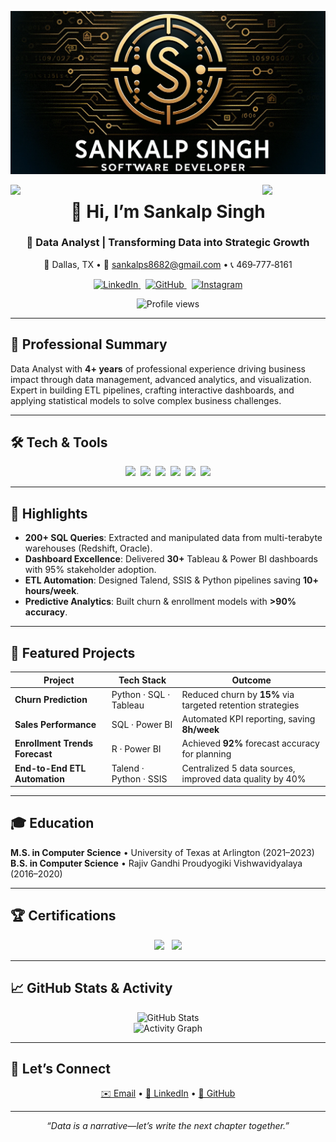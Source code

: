 ![logo](logo-git.png)

<img align="left" src="https://user-images.githubusercontent.com/65187002/144930161-2f783401-8d27-4fdf-a2f7-cc0ba32f1f1f.gif" width="20%" />
<img align="right" src="https://user-images.githubusercontent.com/65187002/144930161-2f783401-8d27-4fdf-a2f7-cc0ba32f1f1f.gif" width="20%" />

<h1 align="center">👋 Hi, I’m Sankalp Singh</h1>
<h3 align="center">🧮 Data Analyst | Transforming Data into Strategic Growth</h3>

<p align="center">
  📍 Dallas, TX • 📧 <a href="mailto:sankalps8682@gmail.com">sankalps8682@gmail.com</a> • 📞 469‑777‑8161
</p>

<p align="center">
  <a href="https://linkedin.com/in/sankalpsandeepsingh" target="_blank">
    <img src="https://raw.githubusercontent.com/rahuldkjain/github-profile-readme-generator/master/src/images/icons/Social/linked-in-alt.svg" alt="LinkedIn" height="30" width="40"/>
  </a>
  &nbsp;
  <a href="https://github.com/sankalp047" target="_blank">
    <img src="https://raw.githubusercontent.com/rahuldkjain/github-profile-readme-generator/master/src/images/icons/Social/github.svg" alt="GitHub" height="30" width="40"/>
  </a>
  &nbsp;
  <a href="https://www.instagram.com/sankalpfitness/" target="_blank">
    <img src="https://raw.githubusercontent.com/rahuldkjain/github-profile-readme-generator/master/src/images/icons/Social/instagram.svg" alt="Instagram" height="30" width="40"/>
  </a>
</p>

<p align="center">
  <img src="https://komarev.com/ghpvc/?username=sankalp047&label=Profile%20views&color=0e75b6&style=flat" alt="Profile views" />
</p>

---

## 📄 Professional Summary
Data Analyst with **4+ years** of professional experience driving business impact through data management, advanced analytics, and visualization. Expert in building ETL pipelines, crafting interactive dashboards, and applying statistical models to solve complex business challenges.

---

## 🛠️ Tech & Tools
<p align="center">
  <img src="https://skillicons.dev/icons?i=python,sql,r,excel" />&nbsp;
  <img src="https://skillicons.dev/icons?i=tableau,powerbi" />&nbsp;
  <img src="https://skillicons.dev/icons?i=mysql,postgresql,mongodb,redshift" />&nbsp;
  <img src="https://skillicons.dev/icons?i=aws,azure,googlecloud" />&nbsp;
  <img src="https://skillicons.dev/icons?i=spark,hadoop" />&nbsp;
  <img src="https://skillicons.dev/icons?i=git,github,postman" />
</p>

---

## 🌟 Highlights
- **200+ SQL Queries**: Extracted and manipulated data from multi-terabyte warehouses (Redshift, Oracle).  
- **Dashboard Excellence**: Delivered **30+** Tableau & Power BI dashboards with 95% stakeholder adoption.  
- **ETL Automation**: Designed Talend, SSIS & Python pipelines saving **10+ hours/week**.  
- **Predictive Analytics**: Built churn & enrollment models with **>90% accuracy**.

---

## 🚀 Featured Projects
| Project                         | Tech Stack                | Outcome                                                    |
| ------------------------------- | ------------------------- | ---------------------------------------------------------- |
| **Churn Prediction**            | Python · SQL · Tableau    | Reduced churn by **15%** via targeted retention strategies |
| **Sales Performance**           | SQL · Power BI            | Automated KPI reporting, saving **8h/week**                |
| **Enrollment Trends Forecast**  | R · Power BI              | Achieved **92%** forecast accuracy for planning            |
| **End-to-End ETL Automation**   | Talend · Python · SSIS    | Centralized 5 data sources, improved data quality by 40%   |

---

## 🎓 Education
**M.S. in Computer Science** • University of Texas at Arlington (2021–2023)  
**B.S. in Computer Science** • Rajiv Gandhi Proudyogiki Vishwavidyalaya (2016–2020)

---

## 🏆 Certifications
<p align="center">
  <img src="https://img.shields.io/badge/AWS_Certified_Developer_Associate-232F3E?logo=amazonaws&logoColor=white" />
  &nbsp;
  <img src="https://img.shields.io/badge/Tableau_Desktop_Specialist-512E5F?logo=tableau&logoColor=white" />
</p>

---

## 📈 GitHub Stats & Activity
<p align="center">
  <img src="https://github-readme-stats.vercel.app/api?username=sankalp047&theme=midnight-purple&show_icons=true&hide_border=true" alt="GitHub Stats" />
  <br>
  <img src="https://github-readme-activity-graph.vercel.app/graph?username=sankalp047&theme=midnight-purple&hide_border=true&area=true" alt="Activity Graph" />
</p>

---

## 🤝 Let’s Connect
<p align="center">
  <a href="mailto:sankalps8682@gmail.com">✉️ Email</a> •
  <a href="https://linkedin.com/in/sankalpsandeepsingh">💼 LinkedIn</a> •
  <a href="https://github.com/sankalp047">🐙 GitHub</a>
</p>

---

<p align="center"><em>“Data is a narrative—let’s write the next chapter together.”</em></p>
